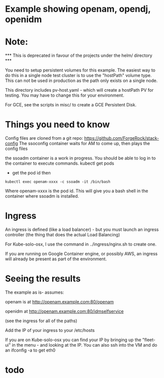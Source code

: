 # Example showing openam, opendj, openidm



# Note: 

*** This is deprecated in favour of the projects under the helm/ directory ***




You need to setup persistent volumes
for this example. The easiest way to do this in a single node test cluster
is to use the "hostPath" volume type.  This can not be used in
production as the path only exists on a single node. 

This directory includes pv-host.yaml - which will create a hostPath PV
for testing. You may have to change this for your environment.

For GCE, see the scripts in misc/ to create a GCE Persistent Disk.



# Things you need to know

Config files are cloned from a git repo: https://github.com/ForgeRock/stack-config
The ssoconfig container waits for AM to come up, then plays the config files

the ssoadm container is a work in progress. You should be able to log in
to the container to execute commands.
kubectl get pods
- get the pod id
then
```
kubectl exec openam-xxxx -c ssoadm -it /bin/bash
```

Where openam-xxxx is the pod id. This will give you a bash shell in the
container where ssoadm is installed.

# Ingress

An ingress is defined (like a load balancer) - but you must launch
an ingress controller (the thing that does the actual Load Balancing)

For Kube-solo-osx, I use the command in ../ingress/nginx.sh to create
one.

If you are running on Google Container engine, or possibly AWS, an ingress
will already be present as part of the environment.

# Seeing the results
The example as is- assumes:
 
openam is at http://openam.example.com:80/openam

openidm at http://openam.example.com:80/idmselfservice 

(see the ingress for all of the paths)

Add the IP of your ingress to your /etc/hosts

If you are on Kube-solo-osx you can find your IP by bringing
up the "fleet-ui" in the menu - and looking at the IP.
You can also ssh into the VM and do an ifconfig -a to get eth0


# todo

